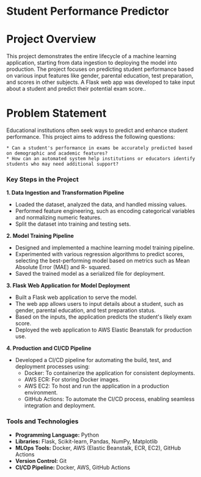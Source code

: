 # Student Performance Predictor
# Project Overview
   This project demonstrates the entire lifecycle of a machine learning application, starting from data ingestion to deploying the model into production. The project focuses on predicting student performance based on various input features like gender, parental education, test preparation, and scores in other subjects. A Flask web app was developed to take input about a student and predict their potential exam score..
# Problem Statement
Educational institutions often seek ways to predict and enhance student performance. This project aims to address the following questions:

    * Can a student's performance in exams be accurately predicted based on demographic and academic features?
    * How can an automated system help institutions or educators identify students who may need additional support?

### Key Steps in the Project
**1. Data Ingestion and Transformation Pipeline**
  * Loaded the dataset, analyzed the data, and handled missing values.
  * Performed feature engineering, such as encoding categorical variables and normalizing numeric features.
  * Split the dataset into training and testing sets.

**2. Model Training Pipeline**
  * Designed and implemented a machine learning model training pipeline.
  * Experimented with various regression algorithms to predict scores, selecting the best-performing model based on metrics such as Mean Absolute Error (MAE) and R- 
    squared.
* Saved the trained model as a serialized file for deployment.

**3. Flask Web Application for Model Deployment**
  * Built a Flask web application to serve the model.
  * The web app allows users to input details about a student, such as gender, parental education, and test preparation status.
  * Based on the inputs, the application predicts the student's likely exam score.
  * Deployed the web application to AWS Elastic Beanstalk for production use.

**4. Production and CI/CD Pipeline**
* Developed a CI/CD pipeline for automating the build, test, and deployment processes using:
     * Docker: To containerize the application for consistent deployments.
     * AWS ECR: For storing Docker images.
     * AWS EC2: To host and run the application in a production environment.
     * GitHub Actions: To automate the CI/CD process, enabling seamless integration and deployment.
 
### Tools and Technologies
* **Programming Language:** Python
* **Libraries:** Flask, Scikit-learn, Pandas, NumPy, Matplotlib
* **MLOps Tools:** Docker, AWS (Elastic Beanstalk, ECR, EC2), GitHub Actions
* **Version Control:** Git
* **CI/CD Pipeline:** Docker, AWS, GitHub Actions


